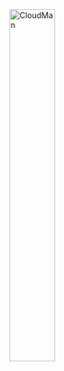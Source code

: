 <div class='center'><a href='/CloudMan.md'><img src='/Images/Logos/CloudManWideBlackLogo.png' alt='CloudMan' width="40%" /></a></div>
<br />
